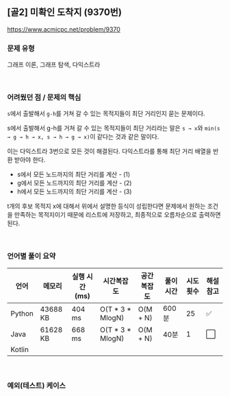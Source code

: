 ## [골2] 미확인 도착지 (9370번)

https://www.acmicpc.net/problem/9370

### 문제 유형

그래프 이론, 그래프 탐색, 다익스트라

<br>

### 어려웠던 점 / 문제의 핵심

`s`에서 출발해서 `g-h`를 거쳐 갈 수 있는 목적지들이 최단 거리인지 묻는 문제이다.

s에서 출발해서 g-h를 거쳐 갈 수 있는 목적지들이 최단 거리라는 말은  `s → x`와 `min(s → g → h → x, s → h → g → x)`이 같다는 것과 같은 말이다.

이는 다익스트라 3번으로 모든 것이 해결된다. 다익스트라를 통해 최단 거리 배열을 반환 받아야 한다.

- s에서 모든 노드까지의 최단 거리를 계산 - (1)
- g에서 모든 노드까지의 최단 거리를 계산 - (2)
- h에서 모든 노드까지의 최단 거리를 계산 - (3)

t개의 후보 목적지 x에 대해서 위에서 설명한 등식이 성립한다면 문제에서 원하는 조건을 만족하는 목적지이기 때문에 리스트에 저장하고, 최종적으로 오름차순으로 출력하면 된다.

<br>

### 언어별 풀이 요약

| 언어   | 메모리   | 실행 시간(ms) | 시간복잡도       | 공간복잡도 | 풀이 시간 | 시도 횟수 | 해설 참고            |
| ------ | -------- | ------------- | ---------------- | ---------- | --------- | --------- | -------------------- |
| Python | 43688 KB | 404 ms        | O(T * 3 * MlogN) | O(M + N)   | 600분     | 25        | :white_check_mark:   |
| Java   | 61628 KB | 668 ms        | O(T * 3 * MlogN) | O(M + N)   | 40분      | 1         | :white_large_square: |
| Kotlin |          |               |                  |            |           |           |                      |

<br>

### 예외(테스트) 케이스

```
```


